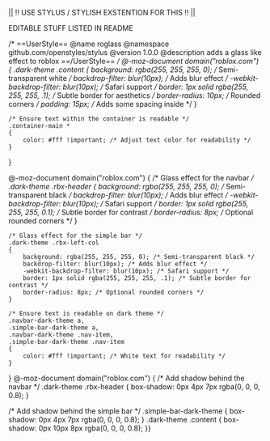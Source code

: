 || !! USE STYLUS / STYLISH EXSTENTION FOR THIS !! ||

EDITABLE STUFF LISTED IN README

/* ==UserStyle==
@name           roglass
@namespace      github.com/openstyles/stylus
@version        1.0.0
@description    adds a glass like effect to roblox
==/UserStyle== */
@-moz-document domain("roblox.com")
{
    .dark-theme .content
    {
        background: rgba(255, 255, 255, 0); /* Semi-transparent white */
        backdrop-filter: blur(10px); /* Adds blur effect */
        -webkit-backdrop-filter: blur(10px); /* Safari support */
        border: 1px solid rgba(255, 255, 255, .1); /* Subtle border for aesthetics */
        border-radius: 10px; /* Rounded corners */
        padding: 15px; /* Adds some spacing inside */
    }

    /* Ensure text within the container is readable */
    .container-main *
    {
        color: #fff !important; /* Adjust text color for readability */
    }
}

@-moz-document domain("roblox.com")
{
    /* Glass effect for the navbar */
    .dark-theme .rbx-header
    {
        background: rgba(255, 255, 255, 0); /* Semi-transparent black */
        backdrop-filter: blur(10px); /* Adds blur effect */
        -webkit-backdrop-filter: blur(10px); /* Safari support */
        border: 1px solid rgba(255, 255, 255, 0.1); /* Subtle border for contrast */
        border-radius: 8px; /* Optional rounded corners */
    }

    /* Glass effect for the simple bar */
    .dark-theme .rbx-left-col
    {
        background: rgba(255, 255, 255, 0); /* Semi-transparent black */
        backdrop-filter: blur(10px); /* Adds blur effect */
        -webkit-backdrop-filter: blur(10px); /* Safari support */
        border: 1px solid rgba(255, 255, 255, .1); /* Subtle border for contrast */
        border-radius: 8px; /* Optional rounded corners */
    }

    /* Ensure text is readable on dark theme */
    .navbar-dark-theme a,
    .simple-bar-dark-theme a,
    .navbar-dark-theme .nav-item,
    .simple-bar-dark-theme .nav-item
    {
        color: #fff !important; /* White text for readability */
    }
}
@-moz-document domain("roblox.com") {
  /* Add shadow behind the navbar */
   .dark-theme .rbx-header {
    box-shadow: 0px 4px 7px rgba(0, 0, 0, 0.8); 
  }

  /* Add shadow behind the simple bar */
  .simple-bar-dark-theme {
    box-shadow: 0px 4px 7px rgba(0, 0, 0, 0.8);
  }
   .dark-theme .content  {
    box-shadow: 0px 10px 8px rgba(0, 0, 0, 0.8);
    }}
